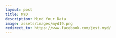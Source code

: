 ```yaml
---
layout: post
title: MYD
description: Mind Your Data
image: assets/images/myd19.png
redirect_to: https://www.facebook.com/jest.myd/
---
```



